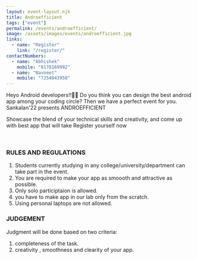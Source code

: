 ```yaml
---
layout: event-layout.njk
title: Androefficient
tags: ["event"]
permalink: /events/androefficient/
image: /assets/images/events/androefficient.jpg
links:
  - name: "Register"
    link: "/register/"
contactNumbers:
  - name: "Abhishek"
    mobile: "8178169992"
  - name: "Navneet"
    mobile: "7254043950"
---
```


Heyo Android developers!!🙋‍♀️
Do you think you can design the best android app among your coding circle?
Then we have a perfect event for you. Sankalan'22 presents ANDROEFFICIENT

Showcase the blend of your technical skills and creativity, and come up with best app that will take 
Register yourself now

</br>

### RULES AND REGULATIONS

1. Students currently studying in any college/university/department can take part in the event.
2. You are required to make your app as smoooth and attractive as possible.
3. Only solo participtaion is allowed.
4. you have to make app in our lab only from the scratch.
5. Using personal laptops are not allowed.


### JUDGEMENT

Judgment will be done based on two criteria:

1. completeness of the task.
2. creativity , smoothness and clearity of your app.